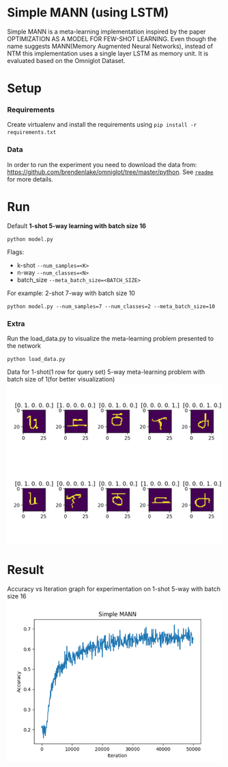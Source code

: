 # Simple MANN (using LSTM)
Simple MANN is a meta-learning implementation inspired by the paper OPTIMIZATION AS A MODEL FOR FEW-SHOT LEARNING. Even though the name suggests MANN(Memory Augmented Neural Networks), instead of NTM this implementation uses a single layer LSTM as memory unit. It is evaluated based on the Omniglot Dataset.

# Setup
### Requirements
Create virtualenv and install the requirements using `pip install -r requirements.txt`

### Data
In order to run the experiment you need to download the data from: https://github.com/brendenlake/omniglot/tree/master/python. See [`readme`](data/readme.md) for more details.

# Run
Default **1-shot 5-way learning with batch size 16**
```
python model.py
```
Flags:
- k-shot `--num_samples=<K>`
- n-way `--num_classes=<N>`
- batch_size `--meta_batch_size=<BATCH_SIZE>`

For example: 2-shot 7-way with batch size 10
```
python model.py --num_samples=7 --num_classes=2 --meta_batch_size=10
```
### Extra
Run the load_data.py to visualize the meta-learning problem presented to the network
```
python load_data.py
```
Data for 1-shot(1 row for query set) 5-way meta-learning problem with batch size of 1(for better visualization)
![Sample data](sample_data.png?raw=true "Data Loader sample data")
# Result
Accuracy vs Iteration graph for experimentation on 1-shot 5-way with batch size 16
![Accuracy vs Iteration](simple_mann.png?raw=true "Simple MANN")